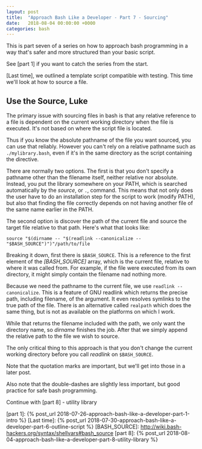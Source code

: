 ```yaml
---
layout: post
title:  "Approach Bash Like a Developer - Part 7 - Sourcing"
date:   2018-08-04 00:00:00 +0000
categories: bash
---
```


This is part seven of a series on how to approach bash programming in a
way that's safer and more structured than your basic script.

See [part 1] if you want to catch the series from the start.

[Last time], we outlined a template script compatible with testing. This
time we'll look at how to source a file.

Use the Source, Luke
--------------------

The primary issue with sourcing files in bash is that any relative
reference to a file is dependent on the current working directory when
the file is executed.  It's not based on where the script file is
located.

Thus if you know the absolute pathname of the file you want sourced, you
can use that reliably.  However you can't rely on a relative pathname
such as `./mylibrary.bash`, even if it's in the same directory as the
script containing the directive.

There are normally two options. The first is that you don't specify a
pathname other than the filename itself, neither relative nor absolute.
Instead, you put the library somewhere on your PATH, which is searched
automatically by the *source*, or `.`, command. This means that not only
does the user have to do an installation step for the script to work
(modify PATH), but also that finding the file correctly depends on not
having another file of the same name earlier in the PATH.

The second option is discover the path of the current file and source
the target file relative to that path. Here's what that looks like:

    source "$(dirname -- "$(readlink --canonicalize -- "$BASH_SOURCE")")"/path/to/file

Breaking it down, first there is `$BASH_SOURCE`.  This is a reference to
the first element of the *[BASH_SOURCE]* array, which is the current file,
relative to where it was called from.  For example, if the file were
executed from its own directory, it might simply contain the filename
nad nothing more.

Because we need the pathname to the current file, we use `readlink
--canonicalize`.  This is a feature of GNU readlink which returns the
precise path, including filename, of the argument. It even resolves
symlinks to the true path of the file.  There is an alternative called
`realpath` which does the same thing, but is not as available on the
platforms on which I work.

While that returns the filename included with the path, we only want the
directory name, so *dirname* finishes the job. After that we simply
append the relative path to the file we wish to source.

The only critical thing to this approach is that you don't change the
current working directory before you call *readlink* on `$BASH_SOURCE`.

Note that the quotation marks are important, but we'll get into those in
a later post.

Also note that the double-dashes are slightly less important, but good
practice for safe bash programming.

Continue with [part 8] - utility library

  [part 1]:       {% post_url 2018-07-26-approach-bash-like-a-developer-part-1-intro            %}
  [Last time]:    {% post_url 2018-07-30-approach-bash-like-a-developer-part-6-outline-script   %}
  [BASH_SOURCE]:  http://wiki.bash-hackers.org/syntax/shellvars#bash_source
  [part 8]:       {% post_url 2018-08-04-approach-bash-like-a-developer-part-8-utility-library  %}
